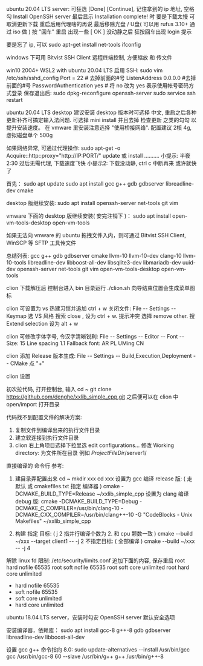 ubuntu 20.04 LTS server: 可狂选 [Done] [Continue],  记住拿到的 ip 地址, 空格勾 Install OpenSSH server
最后显示 Installation complete! 时 要是下载太慢 可取消更新下载 重启后用代理啥的再说
最后移除光盘 / U盘( 可以用 rufus 3.10+ 通过 iso 做 ) 按 "回车" 重启
出现一些 [ OK ] 没动静之后 狂按回车出现 login 提示

要是忘了 ip, 可以
sudo apt-get install net-tools
ifconfig

windows 下可用 Bitvist SSH Client 远程终端控制, 方便缩放 和 传文件

win10 2004+  WSL2 with ubuntu 20.04 LTS 启用 SSH:
sudo vim /etc/ssh/sshd_config
Port = 22 # 去掉前面的#号
ListenAddress 0.0.0.0		#去掉前面的#号
PasswordAuthentication yes # 将 no 改为 yes 表示使用帐号密码方式登录
保存退出后:
sudo dpkg-reconfigure openssh-server
sudo service ssh restart





ubuntu 20.04 LTS desktop
建议安装 desktop 版本时可选择 中文, 重启之后各种更新补齐可搞定输入法问题. 
可选择 mini install 并且去掉 检查更新 之类的勾勾 以提升安装速度。
在 vmware 里安装注意选择 "使用桥接网络". 配置建议 2核 4g, 虚拟磁盘单个 500g


如果网络异常, 可通过代理操作:
sudo apt-get -o Acquire::http::proxy="http://IP:PORT/" update 或 install ..........
小提示: 半夜 2:30 过后无需代理, 下载速度飞快
小提示2: 下载没动静, ctrl c 中断再来 或许就快了


首先：
sudo apt update
sudo apt install gcc g++ gdb gdbserver libreadline-dev cmake

desktop 版继续安装:
sudo apt install openssh-server net-tools git vim

vmware 下面的 desktop 版继续安装( 安完注销下 )：
sudo apt install open-vm-tools-desktop open-vm-tools

如果无法向 vmware 的 ubuntu 拖拽文件入内，则可通过 Bitvist SSH Client, WinSCP 等 SFTP 工具传文件



总结列表: 
gcc g++ gdb gdbserver cmake
llvm-10 llvm-10-dev clang-10 llvm-10-tools
libreadline-dev libboost-all-dev libsqlite3-dev libmariadb-dev uuid-dev
openssh-server net-tools git vim 
open-vm-tools-desktop open-vm-tools






clion 下载解压后 控制台进入 bin 目录运行 ./clion.sh
向导结束位置会生成菜单图标


clion 可设置为 vs 热建习惯并追加 ctrl + w 关闭文件:
File -- Settings -- Keymap 
选 VS 风格 
搜索 close , 设为 ctrl + w. 提示冲突 选择 remove other. 
搜 Extend selection 设为 alt + w


clion 可修改字体字号, 令汉字清晰锐利:
File -- Settings -- Editor -- Font -- Size: 15  Line spacing 1.1   Fallback font: AR PL UMing CN


clion 添加 Release 版本生成:
File -- Settings -- Build,Execution,Deployment -- CMake 点 "+"


clion 设置




初次拉代码, 打开控制台, 输入
cd ~
git clone https://github.com/denghe/xxlib_simple_cpp.git
之后便可以在 clion 中 open/import 打开目录




代码找不到配置文件的解决方案: 
1. 复制文件到编译出来的执行文件目录
2. 建立软连接到执行文件目录
3. clion 右上角项目选择下拉里选 edit configurations... 修改 Working directory: 为文件所在目录
	例如 $ProjectFileDir$/server1/




直接编译的 命令行 参考: 

1. 建目录弄配置出来
cd ~
mkdir xxx
cd xxx
设置为 gcc 编译 release 版: ( 走默认 或 cmakefiles.txt 指定 编译器 )
cmake -DCMAKE_BUILD_TYPE=Release ~/xxlib_simple_cpp
设置为 clang 编译 debug 版:
cmake -DCMAKE_BUILD_TYPE=Debug -DCMAKE_C_COMPILER=/usr/bin/clang-10 -DCMAKE_CXX_COMPILER=/usr/bin/clang++-10 -G "CodeBlocks - Unix Makefiles" ~/xxlib_simple_cpp

2. 构建
指定 目标: ( j 2 指并行编译个数为 2. 和 cpu 颗数一致 )
cmake --build ~/xxx --target client1 -- -j 2
不指定目标: ( 全部编译 )
cmake --build ~/xxx -- -j 4






解除 linux fd 限制: /etc/security/limits.conf 追加下面的内容, 保存重启
root hard nofile 65535
root soft nofile 65535
root soft core unlimited
root hard core unlimited
* hard nofile 65535
* soft nofile 65535
* soft core unlimited
* hard core unlimited



ubuntu 18.04 LTS server，安装时勾安 OpenSSH server 默认安全选项

安装编译器，依赖库：
sudo apt install gcc-8 g++-8 gdb gdbserver libreadline-dev libboost-all-dev

设置 gcc g++ 命令指向 8.0:
sudo update-alternatives --install /usr/bin/gcc gcc /usr/bin/gcc-8 60 --slave /usr/bin/g++ g++ /usr/bin/g++-8




